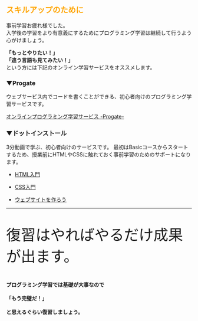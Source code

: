 <h2 style="color: orange;">スキルアップのために</h2>
事前学習お疲れ様でした。<br>
入学後の学習をより有意義にするためにプログラミング学習は継続して行うよう心がけましょう。
<p><strong>「もっとやりたい！」</strong><br><strong>「違う言語も見てみたい！」</strong><br>という方には下記のオンライン学習サービスをオススメします。<br></p>
<h3>▼Progate</h3>
<p>ウェブサービス内でコードを書くことができる、初心者向けのプログラミング学習サービスです。</p>
<p><a href="https://prog-8.com/">オンラインプログラミング学習サービス -Progate- </a></p>
<h3>▼ドットインストール</h3>
<p>3分動画で学ぶ、初心者向けのサービスです。
最初はBasicコースからスタートするため、授業前にHTMLやCSSに触れておく事前学習のためのサポートになります。</p>
<ul>
<li><p><a href="https://dotinstall.com/lessons/basic_html_tags">HTML入門</a></p>
</li>
<li><p><a href="https://dotinstall.com/lessons/basic_css_styles">CSS入門</a></p>
</li>
<li><p><a href="https://dotinstall.com/lessons/website_html_v3">ウェブサイトを作ろう</a></p>
</li>
</ul>
<hr>
<p style="font-size: 40px;">復習はやればやるだけ成果が出ます。</p>
<h4>プログラミング学習では基礎が大事なので<br><br>「<strong>もう完璧だ！</strong>」<br><br>と思えるぐらい復習しましょう。</h4>
<br>

